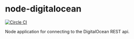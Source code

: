 # node-digitalocean

[![Circle CI](https://circleci.com/gh/Jaaromy/node-digitalocean.svg?style=shield)](https://circleci.com/gh/Jaaromy/node-digitalocean)

Node application for connecting to the DigitalOcean REST api.
